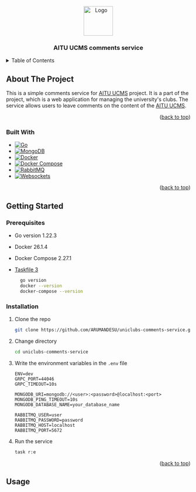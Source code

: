<!-- Improved compatibility of back to top link: See: https://github.com/othneildrew/Best-README-Template/pull/73 -->
<a id="readme-top"></a>
<!--
*** Thanks for checking out the Best-README-Template. If you have a suggestion
*** that would make this better, please fork the repo and create a pull request
*** or simply open an issue with the tag "enhancement".
*** Don't forget to give the project a star!
*** Thanks again! Now go create something AMAZING! :D
-->



<!-- PROJECT SHIELDS -->
<!--
*** I'm using markdown "reference style" links for readability.
*** Reference links are enclosed in brackets [ ] instead of parentheses ( ).
*** See the bottom of this document for the declaration of the reference variables
*** for contributors-url, forks-url, etc. This is an optional, concise syntax you may use.
*** https://www.markdownguide.org/basic-syntax/#reference-style-links
-->

[//]: # ([![Contributors][contributors-shield]][contributors-url])

[//]: # ([![Forks][forks-shield]][forks-url])

[//]: # ([![Stargazers][stars-shield]][stars-url])

[//]: # ([![Issues][issues-shield]][issues-url])

[//]: # ([![MIT License][license-shield]][license-url])

[//]: # ([![LinkedIn][linkedin-shield]][linkedin-url])



<!-- PROJECT LOGO -->
<br />
<div align="center">
  <a href="https://astanait.edu.kz/">
    <img src="https://static.tildacdn.pro/tild3764-6633-4663-b138-303730646233/aitu-logo__2.png" alt="Logo" height="80">
  </a>

<h3 align="center">AITU UCMS comments service</h3>

</div>



<!-- TABLE OF CONTENTS -->
<details>
  <summary>Table of Contents</summary>
  <ol>
    <li>
      <a href="#about-the-project">About The Project</a>
      <ul>
        <li><a href="#built-with">Built With</a></li>
      </ul>
    </li>
    <li>
      <a href="#getting-started">Getting Started</a>
      <ul>
        <li><a href="#prerequisites">Prerequisites</a></li>
        <li><a href="#installation">Installation</a></li>
      </ul>
    </li>
    <li><a href="#usage">Usage</a></li>
  </ol>
</details>



<!-- ABOUT THE PROJECT -->
## About The Project

[//]: # ([![Product Name Screen Shot][product-screenshot]]&#40;https://example.com&#41;)

This is a simple comments service for [AITU UCMS][aitu-ucms-url] project. It is a part of the project, which is a web application for managing the university's clubs. The service allows users to leave comments on the content of the [AITU UCMS][aitu-ucms-url].

<p align="right">(<a href="#readme-top">back to top</a>)</p>



### Built With

* [![Go][go-shield]][go-url]
* [![MongoDB][mongodb-shield]][mongodb-url]
* [![Docker][docker-shield]][docker-url]
* [![Docker Compose][docker-compose-shield]][docker-compose-url]
* [![RabbitMQ][rabbitmq-shield]][rabbitmq-url]
* [![Websockets][websockets-shield]][websockets-url]


<p align="right">(<a href="#readme-top">back to top</a>)</p>



<!-- GETTING STARTED -->
## Getting Started
### Prerequisites

* Go version 1.22.3
* Docker 26.1.4
* Docker Compose 2.27.1
* [Taskfile 3](https://taskfile.dev/installation/) 

  ```sh
    go version
    docker --version
    docker-compose --version
  ```

### Installation

1. Clone the repo
   ```sh
   git clone https://github.com/ARUMANDESU/uniclubs-comments-service.git
   ```
2. Change directory
   ```sh
   cd uniclubs-comments-service
   ```
3. Write the environment variables in the `.env` file
   ```dotenv
   ENV=dev
   GRPC_PORT=44046
   GRPC_TIMEOUT=10s
    
   MONGODB_URI=mongodb://<user>:<password>@localhost:<port>
   MONGODB_PING_TIMEOUT=10s
   MONGODB_DATABASE_NAME=your_database_name
    
   RABBITMQ_USER=user
   RABBITMQ_PASSWORD=password
   RABBITMQ_HOST=localhost
   RABBITMQ_PORT=5672
   ```
4. Run the service
   ```sh
   task r:e
   ```


<p align="right">(<a href="#readme-top">back to top</a>)</p>



<!-- USAGE EXAMPLES -->
## Usage




<!-- MARKDOWN LINKS & IMAGES -->
<!-- https://www.markdownguide.org/basic-syntax/#reference-style-links -->
[contributors-shield]: https://img.shields.io/github/contributors/github_username/repo_name.svg?style=for-the-badge
[contributors-url]: https://github.com/github_username/repo_name/graphs/contributors
[forks-shield]: https://img.shields.io/github/forks/github_username/repo_name.svg?style=for-the-badge
[forks-url]: https://github.com/github_username/repo_name/network/members
[stars-shield]: https://img.shields.io/github/stars/github_username/repo_name.svg?style=for-the-badge
[stars-url]: https://github.com/github_username/repo_name/stargazers
[issues-shield]: https://img.shields.io/github/issues/github_username/repo_name.svg?style=for-the-badge
[issues-url]: https://github.com/github_username/repo_name/issues
[license-shield]: https://img.shields.io/github/license/github_username/repo_name.svg?style=for-the-badge
[license-url]: https://github.com/github_username/repo_name/blob/master/LICENSE.txt
[linkedin-shield]: https://img.shields.io/badge/-LinkedIn-black.svg?style=for-the-badge&logo=linkedin&colorB=555
[linkedin-url]: https://linkedin.com/in/linkedin_username
[product-screenshot]: images/screenshot.png
[aitu-url]: https://astanait.edu.kz/
[aitu-ucms-url]: https://www.ucms.space/
[go-url]: https://golang.org/
[mongodb-url]: https://www.mongodb.com/
[docker-url]: https://www.docker.com/
[docker-compose-url]: https://docs.docker.com/compose/
[rabbitmq-url]: https://www.rabbitmq.com/
[websockets-url]: https://developer.mozilla.org/en-US/docs/Web/API/WebSockets_API

[go-shield]: https://img.shields.io/badge/Go-00ADD8?style=for-the-badge&logo=go&logoColor=white
[mongodb-shield]: https://img.shields.io/badge/MongoDB-47A248?style=for-the-badge&logo=mongodb&logoColor=white
[docker-shield]: https://img.shields.io/badge/Docker-2496ED?style=for-the-badge&logo=docker&logoColor=white
[docker-compose-shield]: https://img.shields.io/badge/Docker_Compose-2496ED?style=for-the-badge&logo=docker&logoColor=white
[rabbitmq-shield]: https://img.shields.io/badge/RabbitMQ-FF6600?style=for-the-badge&logo=rabbitmq&logoColor=white
[websockets-shield]: https://img.shields.io/badge/Websockets-777777?style=for-the-badge&logo=websocket&logoColor=white
